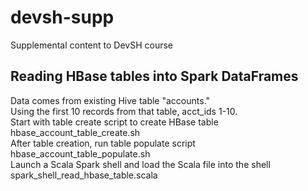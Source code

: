 # devsh-supp
Supplemental content to DevSH course

## Reading HBase tables into Spark DataFrames
Data comes from existing Hive table "accounts."  
Using the first 10 records from that table, acct_ids 1-10.  
Start with table create script to create HBase table  
  hbase_account_table_create.sh  
After table creation, run table populate script  
  hbase_account_table_populate.sh  
Launch a Scala Spark shell and load the Scala file into the shell  
  spark_shell_read_hbase_table.scala  
